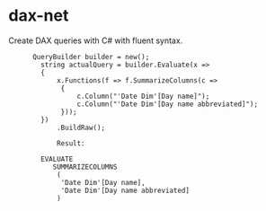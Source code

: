 # dax-net
Create DAX queries with C# with fluent syntax.

          QueryBuilder builder = new();
            string actualQuery = builder.Evaluate(x =>
            {
                x.Functions(f => f.SummarizeColumns(c =>
                 {
                     c.Column("'Date Dim'[Day name]");
                     c.Column("'Date Dim'[Day name abbreviated]");
                 }));
            })
                .BuildRaw();
                
                Result:

            EVALUATE 
               SUMMARIZECOLUMNS 
                (
                 'Date Dim'[Day name], 
                 'Date Dim'[Day name abbreviated]
                )
